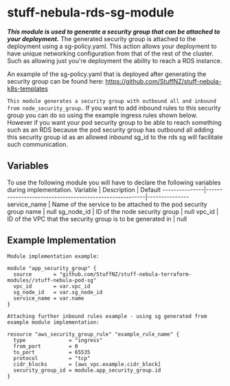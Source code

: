 # stuff-nebula-rds-sg-module
***This module is used to generate a security group that can be attached to your deployment.*** The generated security group is attached to the deployment using a sg-policy.yaml. This action allows your deployment to have unique networking configuration from that of the rest of the cluster. Such as allowing just you're deployment the ability to reach a RDS instance.

An example of the sg-policy.yaml that is deployed after generating the security group can be found here: https://github.com/StuffNZ/stuff-nebula-k8s-templates

`This module generates a security group with outbound all and inbound from node_security_group.` If you want to add inbound rules to this security group you can do so using the example ingress rules shown below. However if you want your pod security group to be able to reach something such as an RDS because the pod security group has outbound all adding this security group id as an allowed inbound sg_id to the rds sg will facilitate such communication.

## **Variables**
To use the following module you will have to declare the following variables during implementation.
Variable | Description | Default
---------------|--------------------------------------------------------|---------------
service_name | Name of the service to be attached to the pod security group name | null
sg_node_id | ID of the node security group | null
vpc_id | ID of the VPC that the security group is to be generated in | null

## **Example Implementation**
`Module implementation example:` 
```hcl
module "app_security_group" {
  source       = "github.com/StuffNZ/stuff-nebula-terraform-modules//stuff-nebula-pod-sg"
  vpc_id       = var.vpc_id
  sg_node_id   = var.sg_node_id
  service_name = var.name
}
```
`Attaching further inbound rules example - using sg generated from example module implementation:`
```hcl
resource "aws_security_group_rule" "example_rule_name" {
  type              = "ingress"
  from_port         = 0
  to_port           = 65535
  protocol          = "tcp"
  cidr_blocks       = [aws_vpc.example.cidr_block]
  security_group_id = module.app_security_group.id
}
```